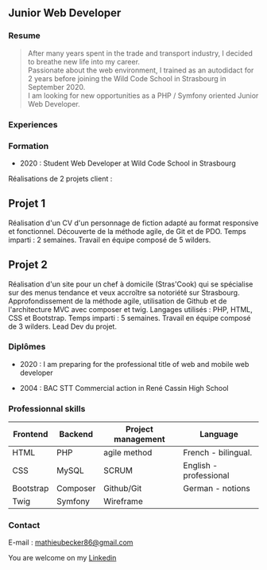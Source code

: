 ## Junior Web Developer  
  

### Resume 
  
> After many years spent in the trade and transport industry, I decided to breathe new life into my career.    
> Passionate about the web environment, I trained as an autodidact for 2 years before joining the Wild Code School in Strasbourg in September 2020.  
> I am looking for new opportunities as a PHP / Symfony oriented Junior Web Developer.

### Experiences
   
 
    
    
  
### Formation  

* 2020 :  Student Web Developer at Wild Code School in Strasbourg

Réalisations de 2 projets client :

Projet 1
-------
Réalisation d'un CV d'un personnage de fiction adapté au format responsive et fonctionnel.
Découverte de la méthode agile, de Git et de PDO.
Temps imparti : 2 semaines.
Travail en équipe composé de 5 wilders.

Projet 2
-------
Réalisation d'un site pour un chef à domicile (Stras'Cook) qui se spécialise sur des menus tendance et veux accroître sa notoriété sur Strasbourg.
Approfondissement de la méthode agile, utilisation de Github et de l'architecture MVC avec composer et twig.
Langages utilisés : PHP, HTML, CSS et Bootstrap.
Temps imparti : 5 semaines.
Travail en équipe composé de 3 wilders.
Lead Dev du projet.

### Diplômes

* 2020 : I am preparing for the professional title of web and mobile web developer

* 2004 : BAC STT Commercial action in René Cassin High School

### Professionnal skills  
  
|Frontend     |Backend  |Project management   |Language              |  
|--           |--       |--                   |--                    |  
|HTML         |PHP      |agile method         |French - bilingual.   |  
|CSS          |MySQL    |SCRUM                |English - professional|
|Bootstrap    |Composer |Github/Git           |German - notions      |  
|Twig         |Symfony  |Wireframe            |                      |  
  

### Contact

 E-mail : mathieubecker86@gmail.com
 
 You are welcome on my [Linkedin](https://www.linkedin.com/in/mathieu-becker86/)
 
 



